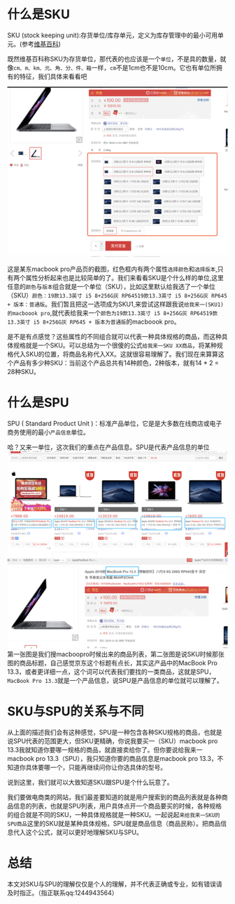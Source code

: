 # 什么是SKU

SKU (stock keeping unit):存货单位/库存单元，定义为库存管理中的最小可用单元。(参考[维基百科](https://zh.wikipedia.org/wiki/%E5%AD%98%E8%B4%A7%E5%8D%95%E4%BD%8D))

既然维基百科称SKU为存货单位，那代表的也应该是一个`单位`，不是具的数量，就像`cm、m、km、元、角、分、件、箱`一样，`cm`不是1cm也不是10cm。它也有单位所拥有的特征，我们具体来看看吧

![macbookpro](https://www.github.com/kingshuaishuai/static_resource/raw/master/assets/1572346724475.png)

这是某东macbook pro产品页的截图，红色框内有两个属性`选择颜色`和`选择版本`,只有两个属性分析起来也是比较简单的了。我们来看看SKU是个什么样的单位,这里任意的`颜色`与`版本`组合就是一个单位（SKU），比如这里默认给我选了一个单位（SKU）`颜色：19款13.3英寸 i5 8+256G灰 RP64519款13.3英寸 i5 8+256G灰 RP645 + 版本：普通版`。我们暂且把这一选项成为SKU1,来尝试这样跟我说`给我来一(SKU1)的macboook pro`,就代表给我来一个`颜色为19款13.3英寸 i5 8+256G灰 RP64519款13.3英寸 i5 8+256G灰 RP645 + 版本为普通版`的macboook pro。

是不是有点感觉？这些属性的不同组合就可以代表一种具体规格的商品，而这种具体规格就是一个SKU。可以总结为一个很傻的公式`给我来一SKU XX商品`，将某种规格代入SKU的位置，将商品名称代入XX。这就很容易理解了。我们现在来算算这个产品有多少种SKU：当前这个产品总共有14种颜色，2种版本，就有14 * 2 = 28种SKU。

# 什么是SPU
SPU ( Standard Product Unit )：标准产品单位，它是是大多数在线商店或电子商务使用的最小`产品信息`单位。

哈？又来一单位，这次我们的重点在产品信息。SPU是代表产品信息的单位
![](https://www.github.com/kingshuaishuai/static_resource/raw/master/assets/1572347937770.png)
![](https://www.github.com/kingshuaishuai/static_resource/raw/master/assets/1572348018399.png)
第一张图是我们搜macboopro时候出来的商品列表，第二张图是说SKU时候那张图的商品标题，自己感觉京东这个标题有点长，其实这产品中的MacBook Pro 13.3，或者更详细一点，这个词可以代表我们要找的一类商品，这就是SPU，`MacBook Pro 13.3`就是一个产品信息，说SPU是产品信息的单位就可以理解了。


# SKU与SPU的关系与不同

从上面的描述我们会有这种感觉，SPU是一种包含各种SKU规格的商品，也就是说SPU代表的范围更大，但SKU更精确，你说我要买一（SKU）macbook pro 13.3我就知道你要哪一规格的商品，就直接卖给你了。但你要说给我来一macbook pro 13.3（SPU），我只知道你要的商品信息是macbook pro 13.3，不知道你具体要哪一个，只能再继续问你让你选具体的型号。

说到这里，我们就可以大致知道SKU跟SPU是个什么玩意了。

我们要做电商类的网站，我们最差要知道的就是用户搜索到的商品列表就是各种商品信息的列表，也就是SPU列表，用户具体点开一个商品要买的时候，各种规格的组合就是不同的SKU，一种具体规格就是一种SKU。一起说起`来给我来一SKU的SPU商品`这里的SKU就是某种具体规格，SPU就是商品信息（商品民称）。把商品信息代入这个公式，就可以更好地理解SKU与SPU。

# 总结

本文对SKU与SPU的理解仅仅是个人的理解，并不代表正确或专业，如有错误请及时指正。（指正联系qq:1244943564）